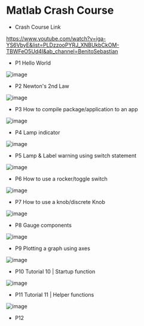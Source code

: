 # Matlab Crash Course

- Crash Course Link

https://www.youtube.com/watch?v=iga-YS6VbyE&list=PLDzzooPYRJ_XNBUkbCkOM-TBWFeO5Ud4I&ab_channel=BenitoSebastian 

* P1 Hello World

![image](https://user-images.githubusercontent.com/62290677/223713332-2a24ea49-3e3a-49a0-b98d-0aeed6ec262c.png)

* P2 Newton's 2nd Law

![image](https://user-images.githubusercontent.com/62290677/223713451-bc122870-199a-4593-b7e7-714e2137a3dd.png)

* P3 How to compile package/application to an app

![image](https://user-images.githubusercontent.com/62290677/223713634-51c340a9-047f-4450-81fc-3fd1ce9fb235.png)

* P4 Lamp indicator 

![image](https://user-images.githubusercontent.com/62290677/223713759-32486ea8-8f6e-489c-a1bc-e0e317fd11e1.png)

* P5  Lamp & Label warning using switch statement

![image](https://user-images.githubusercontent.com/62290677/223719692-0c28c30f-ab75-4833-a186-22b4ea476977.png)

* P6 How to use a rocker/toggle switch

![image](https://user-images.githubusercontent.com/62290677/223726576-89fdd76f-e825-404f-9075-b4d63bffd62f.png)

* P7 How to use a knob/discrete Knob

![image](https://user-images.githubusercontent.com/62290677/223735236-c238b570-00ea-489d-9eae-688907b4e627.png)

* P8 Gauge components

![image](https://user-images.githubusercontent.com/62290677/223743926-4e81fe69-7eac-4caa-ba76-ad55e14f89e3.png)

* P9 Plotting a graph using axes

![image](https://user-images.githubusercontent.com/62290677/223745912-07d75b73-edda-43ab-b567-efea6b6d2e23.png)

 
* P10 Tutorial 10 | Startup function

![image](https://user-images.githubusercontent.com/62290677/223955348-6d9ae73d-06d7-40b6-90d5-9701ea7d9d69.png)

* P11 Tutorial 11 | Helper functions

![image](https://user-images.githubusercontent.com/62290677/223958743-19e049e2-b745-451f-b6e7-e51ee61d227e.png)


* P12 

